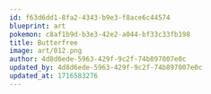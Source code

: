 ```yaml
---
id: f63d6dd1-8fa2-4343-b9e3-f8ace6c44574
blueprint: art
pokemon: c8af1b9d-b3e3-42e2-a044-bf33c33fb198
title: Butterfree
image: art/012.png
author: 4d8d6ede-5963-429f-9c2f-74b897007e0c
updated_by: 4d8d6ede-5963-429f-9c2f-74b897007e0c
updated_at: 1716583276
---
```

